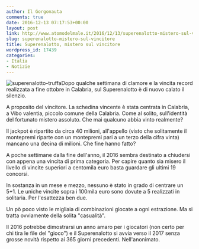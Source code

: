 ```yaml
---
author: Il Gorgonauta
comments: true
date: 2016-12-13 07:17:53+00:00
layout: post
link: http://www.atomodelmale.it/2016/12/13/superenalotto-mistero-sul-vincitore/
slug: superenalotto-mistero-sul-vincitore
title: Superenalotto, mistero sul vincitore
wordpress_id: 17439
categories:
- Italia
- Notizie
---
```


![superenalotto-truffa](http://www.atomodelmale.it/wp-content/uploads/2016/10/superenalotto-truffa-300x184.jpg)Dopo qualche settimana di clamore e la vincita record realizzata a fine ottobre in Calabria, sul Superenalotto è di nuovo calato il silenzio.

A proposito del vincitore. La schedina vincente è stata centrata in Calabria, a Vibo valentia, piccolo comune della Calabria. Come al solito, sull'identità del fortunato mistero assoluto. Che mai qualcuno abbia vinto realmente?


Il jackpot è ripartito da circa 40 milioni, all'appello (visto che solitamente il montepremi riparte con un montepremi pari a un terzo della cifra vinta) mancano una decina di milioni. Che fine hanno fatto?

A poche settimane dalla fine dell'anno, il 2016 sembra destinato a chiudersi con appena una vincita di prima categoria. Per capire quanto sia misero il livello di vincite superiori a centomila euro basta guardare gli ultimi 19 concorsi.

In sostanza in un mese e mezzo, nessuno è stato in grado di centrare un 5+1. Le uniche vincite sopra i 100mila euro sono dovute a 5 realizzati in solitaria. Per l'esattezza ben due.

Un pò poco visto le migliaia di combinazioni giocate a ogni estrazione. Ma si tratta ovviamente della solita "casualità".

Il 2016 potrebbe dimostrarsi un anno amaro per i giocatori (non certo per chi tira le file del "gioco") e il Superenalotto si avvia verso il 2017 senza grosse novità rispetto ai 365 giorni precedenti. Nell'anonimato.
